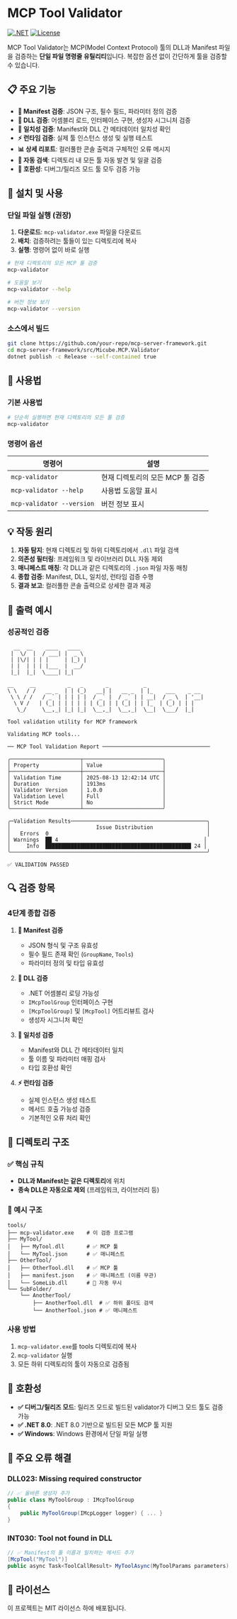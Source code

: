 # MCP Tool Validator

[![.NET](https://img.shields.io/badge/.NET-8.0-purple)](https://dotnet.microsoft.com/download/dotnet/8.0)
[![License](https://img.shields.io/badge/License-MIT-green.svg)](LICENSE)

MCP Tool Validator는 MCP(Model Context Protocol) 툴의 DLL과 Manifest 파일을 검증하는 **단일 파일 명령줄 유틸리티**입니다. 복잡한 옵션 없이 간단하게 툴을 검증할 수 있습니다.

## 📋 주요 기능

- **📄 Manifest 검증**: JSON 구조, 필수 필드, 파라미터 정의 검증
- **🔧 DLL 검증**: 어셈블리 로드, 인터페이스 구현, 생성자 시그니처 검증
- **🔗 일치성 검증**: Manifest와 DLL 간 메타데이터 일치성 확인
- **⚡ 런타임 검증**: 실제 툴 인스턴스 생성 및 실행 테스트
- **📊 상세 리포트**: 컬러풀한 콘솔 출력과 구체적인 오류 메시지
- **📁 자동 검색**: 디렉토리 내 모든 툴 자동 발견 및 일괄 검증
- **🔄 호환성**: 디버그/릴리즈 모드 툴 모두 검증 가능

## 🚀 설치 및 사용

### 단일 파일 실행 (권장)

1. **다운로드**: `mcp-validator.exe` 파일을 다운로드
2. **배치**: 검증하려는 툴들이 있는 디렉토리에 복사
3. **실행**: 명령어 없이 바로 실행

```bash
# 현재 디렉토리의 모든 MCP 툴 검증
mcp-validator

# 도움말 보기
mcp-validator --help

# 버전 정보 보기
mcp-validator --version
```

### 소스에서 빌드

```bash
git clone https://github.com/your-repo/mcp-server-framework.git
cd mcp-server-framework/src/Micube.MCP.Validator
dotnet publish -c Release --self-contained true
```

## 📖 사용법

### 기본 사용법

```bash
# 단순히 실행하면 현재 디렉토리의 모든 툴 검증
mcp-validator
```

### 명령어 옵션

| 명령어 | 설명 |
|--------|------|
| `mcp-validator` | 현재 디렉토리의 모든 MCP 툴 검증 |
| `mcp-validator --help` | 사용법 도움말 표시 |
| `mcp-validator --version` | 버전 정보 표시 |

## 💡 작동 원리

1. **자동 탐지**: 현재 디렉토리 및 하위 디렉토리에서 `.dll` 파일 검색
2. **의존성 필터링**: 프레임워크 및 라이브러리 DLL 자동 제외
3. **매니페스트 매칭**: 각 DLL과 같은 디렉토리의 `.json` 파일 자동 매칭
4. **종합 검증**: Manifest, DLL, 일치성, 런타임 검증 수행
5. **결과 보고**: 컬러풀한 콘솔 출력으로 상세한 결과 제공

## 🎨 출력 예시

### 성공적인 검증
```
  __  __    ____   ____    
 |  \/  |  / ___| |  _ \   
 | |\/| | | |     | |_) |  
 | |  | | | |___  |  __/   
 |_|  |_|  \____| |_|      
                           
__     __          _   _       _           _                  
\ \   / /   __ _  | | (_)   __| |   __ _  | |_    ___    _ __ 
 \ \ / /   / _` | | | | |  / _` |  / _` | | __|  / _ \  | '__|
  \ V /   | (_| | | | | | | (_| | | (_| | | |_  | (_) | | |   
   \_/     \__,_| |_| |_|  \__,_|  \__,_|  \__|  \___/  |_|   
                                                               
Tool validation utility for MCP framework

Validating MCP tools...

── MCP Tool Validation Report ──────────────────────────────────

╭──────────────────────┬─────────────────────────╮
│ Property             │ Value                   │
├──────────────────────┼─────────────────────────┤
│ Validation Time      │ 2025-08-13 12:42:14 UTC │
│ Duration             │ 1913ms                  │
│ Validator Version    │ 1.0.0                   │
│ Validation Level     │ Full                    │
│ Strict Mode          │ No                      │
╰──────────────────────┴─────────────────────────╯

╭─Validation Results───────────────────────────────────────────╮
│                           Issue Distribution                 │
│   Errors  0                                                  │
│ Warnings  ██ 4                                              │
│     Info  ██████████████████████████████████████████████ 24 │
╰──────────────────────────────────────────────────────────────╯

✅ VALIDATION PASSED
```

## 🔍 검증 항목

### 4단계 종합 검증

1. **📄 Manifest 검증**
   - JSON 형식 및 구조 유효성
   - 필수 필드 존재 확인 (`GroupName`, `Tools`)
   - 파라미터 정의 및 타입 유효성

2. **🔧 DLL 검증**
   - .NET 어셈블리 로딩 가능성
   - `IMcpToolGroup` 인터페이스 구현
   - `[McpToolGroup]` 및 `[McpTool]` 어트리뷰트 검사
   - 생성자 시그니처 확인

3. **🔗 일치성 검증**
   - Manifest와 DLL 간 메타데이터 일치
   - 툴 이름 및 파라미터 매핑 검사
   - 타입 호환성 확인

4. **⚡ 런타임 검증**
   - 실제 인스턴스 생성 테스트
   - 메서드 호출 가능성 검증
   - 기본적인 오류 처리 확인

## 📁 디렉토리 구조

### ✅ 핵심 규칙
- **DLL과 Manifest는 같은 디렉토리**에 위치
- **종속 DLL은 자동으로 제외** (프레임워크, 라이브러리 등)

### 📂 예시 구조

```
tools/
├── mcp-validator.exe    # 이 검증 프로그램
├── MyTool/
│   ├── MyTool.dll       # ✅ MCP 툴
│   └── MyTool.json      # ✅ 매니페스트
├── OtherTool/
│   ├── OtherTool.dll    # ✅ MCP 툴
│   ├── manifest.json    # ✅ 매니페스트 (이름 무관)
│   └── SomeLib.dll      # 🔄 자동 무시
└── SubFolder/
    └── AnotherTool/
        ├── AnotherTool.dll  # ✅ 하위 폴더도 검색
        └── AnotherTool.json # ✅ 매니페스트
```

### 사용 방법
1. `mcp-validator.exe`를 tools 디렉토리에 복사
2. `mcp-validator` 실행
3. 모든 하위 디렉토리의 툴이 자동으로 검증됨

## 🔧 호환성

- **✅ 디버그/릴리즈 모드**: 릴리즈 모드로 빌드된 validator가 디버그 모드 툴도 검증 가능
- **✅ .NET 8.0**: .NET 8.0 기반으로 빌드된 모든 MCP 툴 지원
- **✅ Windows**: Windows 환경에서 단일 파일 실행

## 🐛 주요 오류 해결

### DLL023: Missing required constructor
```csharp
// ✅ 올바른 생성자 추가
public class MyToolGroup : IMcpToolGroup
{
    public MyToolGroup(IMcpLogger logger) { ... }
}
```

### INT030: Tool not found in DLL
```csharp
// ✅ Manifest의 툴 이름과 일치하는 메서드 추가
[McpTool("MyTool")]
public async Task<ToolCallResult> MyToolAsync(MyToolParams parameters) { ... }
```

## 📄 라이선스

이 프로젝트는 MIT 라이선스 하에 배포됩니다.
